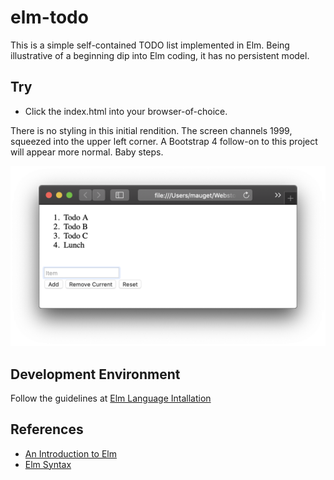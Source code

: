 # elm-todo
This is a simple self-contained TODO list implemented in Elm. Being illustrative
of a beginning dip into Elm coding, it has no persistent model.

## Try
+ Click the index.html into your browser-of-choice.  

There is no styling in this initial rendition. The screen channels 1999, 
squeezed into the upper left corner. A Bootstrap 4 follow-on to this project will 
appear more normal. Baby steps.

![Raw todo image](doc/raw-todos.png)

## Development Environment 

Follow the guidelines at 
[Elm Language Intallation](https://guide.elm-lang.org/install.html)


## References

+ [An Introduction to Elm](https://guide.elm-lang.org/)
+ [Elm Syntax](https://elm-lang.org/docs/syntax#operators) 
